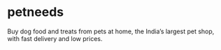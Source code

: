 # petneeds
Buy dog food and treats from pets at home, the India’s largest pet shop, with fast delivery and low prices.
